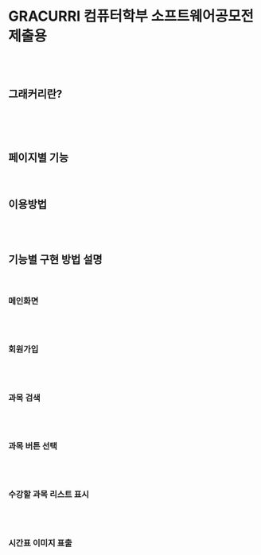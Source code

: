 <h1>GRACURRI 컴퓨터학부 소프트웨어공모전 제출용 </h1><br>
<br>
<h2>그래커리란?</h2><br>
<br>
<br>
<h2>페이지별 기능</h2>
<br>
<h2>이용방법</h2>
<br>
<br>
<h2>기능별 구현 방법 설명</h2><br>
<h3>메인화면</h3><br><br>
<h3>회원가입</h3><br><br>
<h3>과목 검색</h3><br><br>
<h3>과목 버튼 선택</h3><br><br>
<h3>수강할 과목 리스트 표시</h3><br><br>
<h3>시간표 이미지 표출</h3><br><br>
